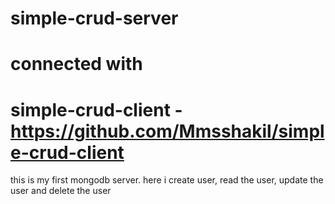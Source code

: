 # simple-crud-server 

# connected with
# simple-crud-client - https://github.com/Mmsshakil/simple-crud-client


this is my first mongodb server. here i create user, read the user, update the user and delete the user

